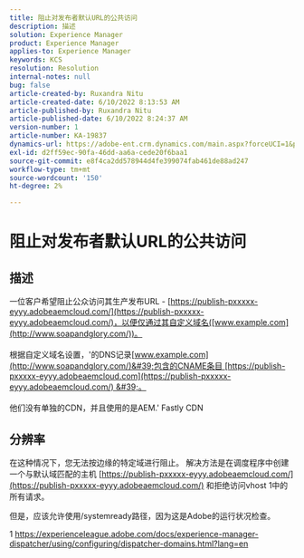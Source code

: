 ```yaml
---
title: 阻止对发布者默认URL的公共访问
description: 描述
solution: Experience Manager
product: Experience Manager
applies-to: Experience Manager
keywords: KCS
resolution: Resolution
internal-notes: null
bug: false
article-created-by: Ruxandra Nitu
article-created-date: 6/10/2022 8:13:53 AM
article-published-by: Ruxandra Nitu
article-published-date: 6/10/2022 8:24:37 AM
version-number: 1
article-number: KA-19837
dynamics-url: https://adobe-ent.crm.dynamics.com/main.aspx?forceUCI=1&pagetype=entityrecord&etn=knowledgearticle&id=59764c3e-95e8-ec11-bb3c-000d3a3b17fa
exl-id: d2ff59ec-90fa-46dd-aa6a-cede20f6baa1
source-git-commit: e8f4ca2dd578944d4fe399074fab461de88ad247
workflow-type: tm+mt
source-wordcount: '150'
ht-degree: 2%

---
```


# 阻止对发布者默认URL的公共访问

## 描述

一位客户希望阻止公众访问其生产发布URL - [https://publish-pxxxxx-eyyy.adobeaemcloud.com/](https://publish-pxxxxx-eyyy.adobeaemcloud.com/)，以便仅通过其自定义域名([www.example.com](http://www.soapandglory.com/))。 <br><br>根据自定义域名设置，&#39;的DNS记录[www.example.com](http://www.soapandglory.com/)&#39;包含的CNAME条目 [https://publish-pxxxxx-eyyy.adobeaemcloud.com](https://publish-pxxxxx-eyyy.adobeaemcloud.com/) &#39;。 <br><br>他们没有单独的CDN，并且使用的是AEM.&#39; Fastly CDN

## 分辨率


在这种情况下，您无法按边缘的特定域进行阻止。
解决方法是在调度程序中创建一个与默认域匹配的主机 [https://publish-pxxxxx-eyyy.adobeaemcloud.com/](https://publish-pxxxxx-eyyy.adobeaemcloud.com/) 和拒绝访问vhost 1中的所有请求。

但是，应该允许使用/systemready路径，因为这是Adobe的运行状况检查。

1 https://experienceleague.adobe.com/docs/experience-manager-dispatcher/using/configuring/dispatcher-domains.html?lang=en
